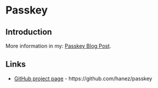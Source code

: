 # Passkey

<h2 id="Introduction">Introduction</h2>

<p>More information in my: <a href="/2022/12/04/digispark-based-password-store-passkey/">Passkey Blog Post</a>.</p>

<h2>Links</h2>

<ul>
    <li><a href="https://github.com/hanez/passkey" class="ext">GitHub project page</a> - https://github.com/hanez/passkey</li>
</ul>
